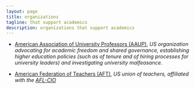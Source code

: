 ```yaml
---
layout: page
title: organizations
tagline: that support academics
description: organizations that support academics
---
```


- [American Association of University Professors (AAUP)](https://www.aaup.org/),
  _US organization advocating for academic freedom and shared
  governance, establishing higher
  education policies (such as of tenure and of hiring processes for
  university leaders) and investigating university malfeasance._

- [American Federation of Teachers (AFT)](https://www.aft.org),
  _US union of teachers, affiliated with the
  [AFL-CIO](https://aflcio.org)_
